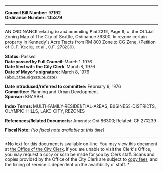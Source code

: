 * * * * *  
  
**Council Bill Number: [](#h0)[](#h2)97192**   
**Ordinance Number: 105379**  
  
* * * * *  
  
AN ORDINANCE relating to and amending Plat 221E, Page 8, of the Official Zoning Map of The City of Seattle, Ordinance 86300, to rezone certain property in Kennedy's Acre Tracts from RM 800 Zone to CG Zone, (Petition of C. P. Keeler, et al., C.F. 273239).  
  
**Status:** Passed   
**Date passed by Full Council:** March 1, 1976   
**Date filed with the City Clerk:** March 8, 1976   
**Date of Mayor's signature:** March 8, 1976   
[(about the signature date)](/~public/approvaldate.htm)   
  
  
**Date introduced/referred to committee:** February 9, 1976   
**Committee:** Planning and Urban Development   
**Sponsor:** KRAABEL   
  
**Index Terms:** MULTI-FAMILY-RESIDENTIAL-AREAS, BUSINESS-DISTRICTS, OLYMPIC-HILLS, LAKE-CITY, REZONES  
  
**References/Related Documents:** Amends: Ord 86300; Related: CF 273239  
  
**Fiscal Note:** *(No fiscal note available at this time)*  
  
* * * * *  
  
*No text for this document is available on-line. You may view this document at [the Office of the City Clerk](http://www.seattle.gov/leg/clerk/contactUs.htm). If you are unable to visit the Clerk's Office, you may request a copy or scan be made for you by Clerk staff. Scans and copies provided by the Office of the City Clerk are subject to [copy fees](http://clerk.seattle.gov/~public/clerkfees.htm), and the timing of service is dependent on the availability of staff. *  
  
  
